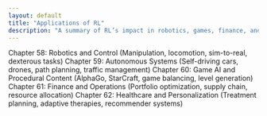 ```yaml
---
layout: default
title: "Applications of RL"
description: "A summary of RL’s impact in robotics, games, finance, and healthcare solutions."
---
```


<link rel="stylesheet" href="{{ '/assets/css/section-academic.css' | relative_url }}">

Chapter 58: Robotics and Control
(Manipulation, locomotion, sim-to-real, dexterous tasks)
Chapter 59: Autonomous Systems
(Self-driving cars, drones, path planning, traffic management)
Chapter 60: Game AI and Procedural Content
(AlphaGo, StarCraft, game balancing, level generation)
Chapter 61: Finance and Operations
(Portfolio optimization, supply chain, resource allocation)
Chapter 62: Healthcare and Personalization
(Treatment planning, adaptive therapies, recommender systems)

<script>
  // Navigation variables
  var prevSection = "/content/handbooks/generative-ai/index.md";
  var nextSection = "/content/handbooks/generative-ai/section2.md";
</script>

<script src="{{ '/assets/js/section-academic.js' | relative_url }}"></script>
